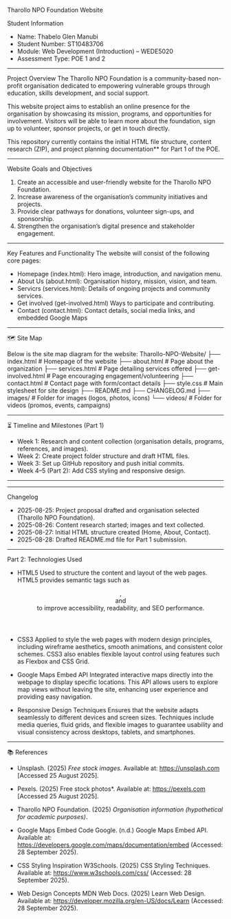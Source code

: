 Tharollo NPO Foundation Website

 Student Information
- Name: Thabelo Glen Manubi
- Student Number: ST10483706 
- Module: Web Development (Introduction) – WEDE5020 
- Assessment Type: POE 1 and 2

---

 Project Overview
The Tharollo NPO Foundation is a community-based non-profit organisation dedicated to empowering vulnerable groups through education, skills development, and social support.  

This website project aims to establish an online presence for the organisation by showcasing its mission, programs, and opportunities for involvement. Visitors will be able to learn more about the foundation, sign up to volunteer, sponsor projects, or get in touch directly.  

This repository currently contains the initial HTML file structure, content research (ZIP), and project planning documentation** for Part 1 of the POE.  

---

 Website Goals and Objectives
1. Create an accessible and user-friendly website for the Tharollo NPO Foundation.  
2. Increase awareness of the organisation’s community initiatives and projects.  
3. Provide clear pathways for donations, volunteer sign-ups, and sponsorship.  
4. Strengthen the organisation’s digital presence and stakeholder engagement.

---

Key Features and Functionality
The website will consist of the following core pages:  

- Homepage (index.html): Hero image, introduction, and navigation menu.  
- About Us (about.html): Organisation history, mission, vision, and team.  
- Servicrs (services.html): Details of ongoing projects and community services.
- Get involved (get-involved.html) Ways  to participate and contributing.
- Contact (contact.html): Contact details, social media links, and embedded Google Maps


---

🗺️ Site Map

Below is the site map diagram for the website:
Tharollo-NPO-Website/
├── index.html            # Homepage of the website
├── about.html            # Page about the organization
├── services.html         # Page detailing services offered
├── get-involved.html     # Page encouraging engagement/volunteering
├── contact.html          # Contact page with form/contact details
├── style.css             # Main stylesheet for site design
├── README.md 
├── CHANGELOG.md
├── images/               # Folder for images (logos, photos, icons)
└── videos/               # Folder for videos (promos, events, campaigns)





 

---

⏳ Timeline and Milestones (Part 1)
- Week 1: Research and content collection (organisation details, programs, references, and images).  
- Week 2: Create project folder structure and draft HTML files.
- Week 3: Set up GitHub repository and push initial commits.
- Week 4–5 (Part 2): Add CSS styling and responsive design.  
 

---
---

Changelog
- 2025-08-25: Project proposal drafted and organisation selected (Tharollo NPO Foundation).  
- 2025-08-26: Content research started; images and text collected.  
- 2025-08-27: Initial HTML structure created (Home, About, Contact).  
- 2025-08-28: Drafted README.md file for Part 1 submission.

-----------
Part 2: Technologies Used

* HTML5
  Used to structure the content and layout of the web pages. HTML5 provides semantic tags such as <header>, <section> and <footer> to improve accessibility, readability, and SEO performance.

* CSS3
 Applied to style the web pages with modern design principles, including wireframe aesthetics, smooth animations, and consistent color schemes. CSS3 also enables flexible layout control using features such as Flexbox and CSS Grid.

* Google Maps Embed API
Integrated interactive maps directly into the webpage to display specific locations. This API allows users to explore map views without leaving the site, enhancing user experience and providing easy navigation.

* Responsive Design Techniques
Ensures that the website adapts seamlessly to different devices and screen sizes. Techniques include media queries, fluid grids, and flexible images to guarantee usability and visual consistency across desktops, tablets, and smartphones.


---

 📚 References
- Unsplash. (2025) *Free stock images*. Available at: https://unsplash.com [Accessed 25 August 2025].  
- Pexels. (2025) Free stock photos*. Available at: https://pexels.com [Accessed 25 August 2025].  
- Tharollo NPO Foundation. (2025) *Organisation information (hypothetical for academic purposes)*.
 
- Google Maps Embed Code
Google. (n.d.) Google Maps Embed API. Available at: https://developers.google.com/maps/documentation/embed
 (Accessed: 28 September 2025).

- CSS Styling Inspiration
W3Schools. (2025) CSS Styling Techniques. Available at: https://www.w3schools.com/css/
 (Accessed: 28 September 2025).

- Web Design Concepts
MDN Web Docs. (2025) Learn Web Design. Available at: https://developer.mozilla.org/en-US/docs/Learn
 (Accessed: 28 September 2025).


